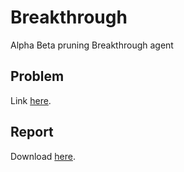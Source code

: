 # Breakthrough
Alpha Beta pruning Breakthrough agent

## Problem
Link [here](http://cadia.ru.is/wiki/public:t-622-arti-16-1:programming_assignment_2_-_breakthrough).

## Report
Download [here](https://github.com/JonSteinn/Breakthrough/raw/master/report/ai-prog2.pdf).
